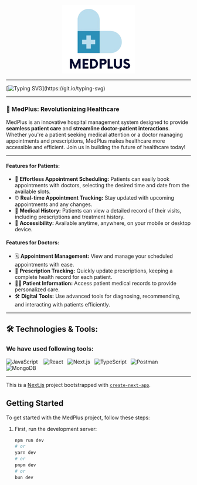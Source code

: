 <div align="center" >
  <img src="public/assets/images/logo-large.png" alt="MedPlus Logo" width="200" style="color:white"/>
</div>

---

[![Typing SVG](https://readme-typing-svg.demolab.com/?center=true&vCenter=true&font=Verdana&size=40&pause=500&duration=5000&width=1000&lines=Hello+there,+Welcome+to+our+Medplus+project!;Our+goal+is+to+continuously+improve+the+quality;And+accessibility+of+healthcare+services;using+digital+tools.;)](https://git.io/typing-svg)

---

### 🚀 MedPlus: Revolutionizing Healthcare

MedPlus is an innovative hospital management system designed to provide **seamless patient care** and **streamline doctor-patient interactions**. Whether you're a patient seeking medical attention or a doctor managing appointments and prescriptions, MedPlus makes healthcare more accessible and efficient. Join us in building the future of healthcare today!

---

#### Features for Patients:
- 📅 **Effortless Appointment Scheduling:** Patients can easily book appointments with doctors, selecting the desired time and date from the available slots.
- ⏰ **Real-time Appointment Tracking:** Stay updated with upcoming appointments and any changes.
- 📄 **Medical History:** Patients can view a detailed record of their visits, including prescriptions and treatment history.
- 📱 **Accessibility:** Available anytime, anywhere, on your mobile or desktop device.

#### Features for Doctors:
- 🗓️ **Appointment Management:** View and manage your scheduled appointments with ease.
- 💊 **Prescription Tracking:** Quickly update prescriptions, keeping a complete health record for each patient.
- 👩‍⚕️ **Patient Information:** Access patient medical records to provide personalized care.
- 🛠️ **Digital Tools:** Use advanced tools for diagnosing, recommending, and interacting with patients efficiently.

---

## 🛠️ Technologies & Tools:

### We have used following tools:
![JavaScript](https://img.shields.io/badge/JavaScript-F7DF1E?style=for-the-badge&logo=javascript&logoColor=black) &nbsp;&nbsp;
![React](https://img.shields.io/badge/React-61DAFB?style=for-the-badge&logo=react&logoColor=black)&nbsp;&nbsp;
![Next.js](https://img.shields.io/badge/Next.js-000000?style=for-the-badge&logo=nextdotjs&logoColor=white)&nbsp;&nbsp;
![TypeScript](https://img.shields.io/badge/TypeScript-007ACC?style=for-the-badge&logo=typescript&logoColor=white)&nbsp;&nbsp;
![Postman](https://img.shields.io/badge/Postman-FF6C37?style=for-the-badge&logo=postman&logoColor=white)&nbsp;&nbsp;
![MongoDB](https://img.shields.io/badge/MongoDB-47A248?style=for-the-badge&logo=mongodb&logoColor=white)

---

This is a [Next.js](https://nextjs.org/) project bootstrapped with [`create-next-app`](https://github.com/vercel/next.js/tree/canary/packages/create-next-app).

## Getting Started

To get started with the MedPlus project, follow these steps:

1. First, run the development server:
   ```bash
   npm run dev
   # or
   yarn dev
   # or
   pnpm dev
   # or
   bun dev
